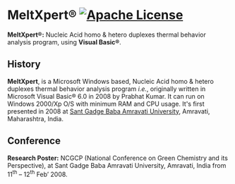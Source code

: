 # MeltXpert® [![Apache License](https://img.shields.io/badge/license-Apache-blue.svg)](https://github.com/MeltXpert/MeltXpert/blob/master/LICENSE)
<b>MeltXpert®:</b> Nucleic Acid homo & hetero duplexes thermal behavior analysis program, using <b>Visual Basic®</b>.
## History
<b>MeltXpert</b>, is a Microsoft Windows based, Nucleic Acid homo & hetero duplexes thermal behavior analysis program _i.e._, originally written in Microsoft Visual Basic® 6.0 in 2008 by Prabhat Kumar. It can run on Windows 2000/Xp O/S with minimum RAM and CPU usage. It's first presented in 2008 at [Sant Gadge Baba Amravati University](http://www.sgbau.ac.in/), Amravati, Maharashtra, India.
## Conference
<b>Research Poster:</b> NCGCP (National Conference on Green Chemistry and its Perspective), at Sant Gadge Baba Amravati University, Amravati, India from 11<sup>th</sup> – 12<sup>th</sup> Feb’ 2008.
